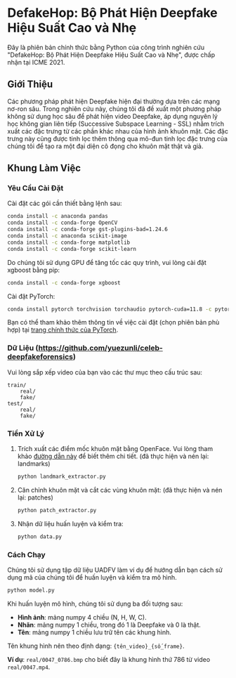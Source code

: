 # DefakeHop: Bộ Phát Hiện Deepfake Hiệu Suất Cao và Nhẹ

Đây là phiên bản chính thức bằng Python của công trình nghiên cứu "DefakeHop: Bộ Phát Hiện Deepfake Hiệu Suất Cao và Nhẹ", được chấp nhận tại ICME 2021.

## Giới Thiệu

Các phương pháp phát hiện Deepfake hiện đại thường dựa trên các mạng nơ-ron sâu. Trong nghiên cứu này, chúng tôi đã đề xuất một phương pháp không sử dụng học sâu để phát hiện video Deepfake, áp dụng nguyên lý học không gian liên tiếp (Successive Subspace Learning - SSL) nhằm trích xuất các đặc trưng từ các phần khác nhau của hình ảnh khuôn mặt. Các đặc trưng này cũng được tinh lọc thêm thông qua mô-đun tinh lọc đặc trưng của chúng tôi để tạo ra một đại diện cô đọng cho khuôn mặt thật và giả.

## Khung Làm Việc

### Yêu Cầu Cài Đặt

Cài đặt các gói cần thiết bằng lệnh sau:

```bash
conda install -c anaconda pandas 
conda install -c conda-forge OpenCV
conda install -c conda-forge gst-plugins-bad=1.24.6
conda install -c anaconda scikit-image
conda install -c conda-forge matplotlib
conda install -c conda-forge scikit-learn
```

Do chúng tôi sử dụng GPU để tăng tốc các quy trình, vui lòng cài đặt xgboost bằng pip:

```bash
conda install -c conda-forge xgboost 
```

Cài đặt PyTorch:

```bash
conda install pytorch torchvision torchaudio pytorch-cuda=11.8 -c pytorch -c nvidia
```

Bạn có thể tham khảo thêm thông tin về việc cài đặt (chọn phiên bản phù hợp) tại [trang chính thức của PyTorch](https://pytorch.org/get-started/locally/).

### Dữ Liệu (https://github.com/yuezunli/celeb-deepfakeforensics)

Vui lòng sắp xếp video của bạn vào các thư mục theo cấu trúc sau:

```
train/
    real/
    fake/
test/
    real/
    fake/
```

### Tiền Xử Lý

1. Trích xuất các điểm mốc khuôn mặt bằng OpenFace. Vui lòng tham khảo [đường dẫn này](https://github.com/TadasBaltrusaitis/OpenFace) để biết thêm chi tiết.
   (đã thực hiện và nén lại: landmarks)
   ```bash
   python landmark_extractor.py
   ```

3. Căn chỉnh khuôn mặt và cắt các vùng khuôn mặt: (đã thực hiện và nén lại: patches)
   ```bash
   python patch_extractor.py
   ```

4. Nhận dữ liệu huấn luyện và kiểm tra:
   ```bash
   python data.py
   ```

### Cách Chạy

Chúng tôi sử dụng tập dữ liệu UADFV làm ví dụ để hướng dẫn bạn cách sử dụng mã của chúng tôi để huấn luyện và kiểm tra mô hình.

```bash
python model.py
```

Khi huấn luyện mô hình, chúng tôi sử dụng ba đối tượng sau:

- **Hình ảnh**: mảng numpy 4 chiều (N, H, W, C).
- **Nhãn**: mảng numpy 1 chiều, trong đó 1 là Deepfake và 0 là thật.
- **Tên**: mảng numpy 1 chiều lưu trữ tên các khung hình.

Tên khung hình nên theo định dạng: `{tên_video}_{số_frame}`.

**Ví dụ**: `real/0047_0786.bmp` cho biết đây là khung hình thứ 786 từ video `real/0047.mp4`.
